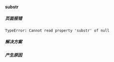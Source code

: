 #### substr

##### 页面报错

 ```
TypeError: Cannot read property 'substr' of null
 ```

##### 解决方案

##### 产生原因
